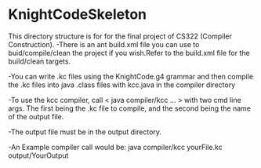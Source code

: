 # KnightCodeSkeleton

This directory structure is for for the final project of CS322 (Compiler Construction). 
-There is an ant build.xml file you can use to buid/compile/clean the project if you wish.Refer to the build.xml file for the build/clean targets.

-You can write .kc files using the KnightCode.g4 grammar and then compile the .kc files into java .class files with kcc.java in the compiler directory

-To use the kcc compiler, call < java compiler/kcc ... > with two cmd line args. The first being the .kc file to compile, and the second being the name of the output file.

-The output file must be in the output directory.

-An Example compiler call would be: java compiler/kcc yourFile.kc output/YourOutput